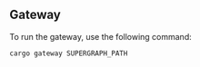 ## Gateway

To run the gateway, use the following command:

```bash
cargo gateway SUPERGRAPH_PATH
```
